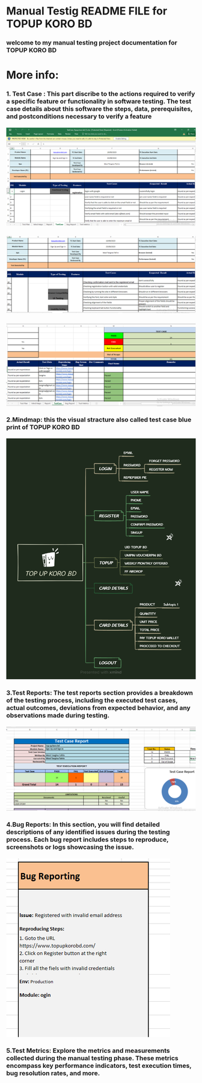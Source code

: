 # Manual Testig README FILE for TOPUP KORO BD 

###  welcome to my manual testing project documentation for  TOPUP KORO BD 
# More info:

### 1. Test Case : This part discribe to the actions required to verify a specific feature or functionality in software testing. The test case details about this software the steps, data, prerequisites, and postconditions necessary to verify a feature
##### ![1](https://github.com/tangina22/-manual-testing-project/blob/master/testcase1.PNG)
##### ![1](https://github.com/tangina22/-manual-testing-project/blob/master/testcase2.PNG)
##### ![1](https://github.com/tangina22/-manual-testing-project/blob/master/testcase3.PNG)
### 2.Mindmap: this the visual stracture also called test case blue print of  TOPUP KORO BD 
##### ![1](https://github.com/tangina22/-manual-testing-project/blob/master/TOP%20UP%20KORO%20BD.png)

### 3.Test Reports: The test reports section provides a breakdown of the testing process, including the executed test cases, actual outcomes, deviations from expected behavior, and any observations made during testing.
##### ![1](https://github.com/tangina22/-manual-testing-project/blob/master/report.PNG)

### 4.Bug Reports: In this section, you will find detailed descriptions of any identified issues during the testing process. Each bug report includes steps to reproduce, screenshots or logs showcasing the issue.
##### ![1](https://github.com/tangina22/-manual-testing-project/blob/master/bug%20report.PNG)

### 5.Test Metrics: Explore the metrics and measurements collected during the manual testing phase. These metrics encompass key performance indicators, test execution times, bug resolution rates, and more.


